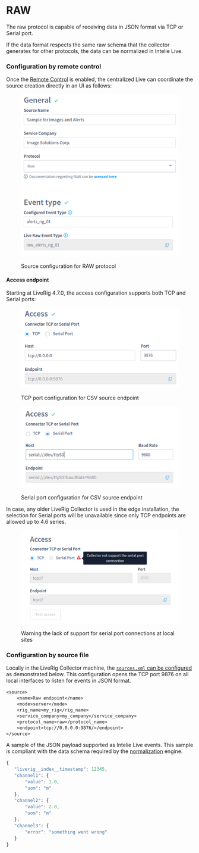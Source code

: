 # RAW

The raw protocol is capable of receiving data in JSON format via TCP or Serial port.

If the data format respects the same raw schema that the collector generates for other protocols, the data can be normalized in Intelie Live.

### Configuration by remote control

Once the [Remote Control](../remote-control/) is enabled, the centralized Live can coordinate the source creation directly in an UI as follows:

<figure><img src="../../.gitbook/assets/liverig-raw-source-sample-remote-control.png" alt=""><figcaption><p>Source configuration for RAW protocol</p></figcaption></figure>

#### Access endpoint

Starting at LiveRig 4.7.0, the access configuration supports both TCP and Serial ports:

<div>

<figure><img src="../../.gitbook/assets/liverig-source-configuration-connectors-tcp.png" alt=""><figcaption><p>TCP port configuration for CSV source endpoint</p></figcaption></figure>

 

<figure><img src="../../.gitbook/assets/liverig-source-configuration-connectors-serial.png" alt=""><figcaption><p>Serial port configuration for CSV source endpoint</p></figcaption></figure>

</div>

In case, any older LiveRig Collector is used in the edge installation, the selection for Serial ports will be unavailable since only TCP endpoints are allowed up to 4.6 series.

<figure><img src="../../.gitbook/assets/image (121).png" alt=""><figcaption><p>Warning the lack of support for serial port connections at local sites</p></figcaption></figure>

### Configuration by source file

Locally in the LiveRig Collector machine, the [`sources.xml` can be configured](../configuration/sources.xml.md) as demonstrated below. This configuration opens the TCP port 9876 on all local interfaces to listen for events in JSON format.

```markup
<source>
	<name>Raw endpoint</name>
	<mode>server</mode>
	<rig_name>my_rig</rig_name>
	<service_company>my_company</service_company>
	<protocol_name>raw</protocol_name>
	<endpoint>tcp://0.0.0.0:9876/</endpoint>
</source>
```

A sample of the JSON payload supported as Intelie Live events. This sample is compliant with the data schema required by the [normalization](../../data-flow/data-normalization/) engine.

```javascript
{
   "liverig__index__timestamp": 12345,
   "channel1": {
       "value": 1.0,
       "uom": "m"
   },
   "channel2": {
       "value": 2.0,
       "uom": "m"
   },
   "channel3": {
       "error": "something went wrong"
   }
}
```


